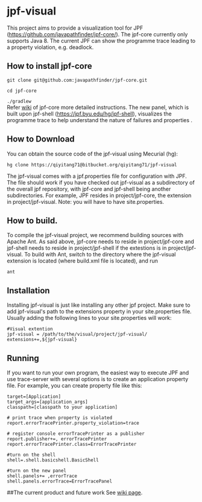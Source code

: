 # jpf-visual

This project aims to provide a visualization tool for JPF (https://github.com/javapathfinder/jpf-core/). The jpf-core currently only supports Java 8. The current JPF can show the programme trace leading to a property violation, e.g. deadlock. 

## How to install jpf-core
`git clone git@github.com:javapathfinder/jpf-core.git`<br />

`cd jpf-core`<br />

`./gradlew`<br />
Refer [wiki](https://github.com/javapathfinder/jpf-core/wiki) of jpf-core more detailed instructions.
The new panel, which is built upon jpf-shell (https://jpf.byu.edu/hg/jpf-shell), visualizes the programme trace to help understand the nature of failures and properties . 

## How to Download
You can obtain the source code of the jpf-visual using Mecurial (hg):

`hg clone https://qiyitang71@bitbucket.org/qiyitang71/jpf-visual`

The jpf-visual comes with a jpf.properties file for configuration with JPF. The file should work if you have checked out jpf-visual as a subdirectory of the overall jpf repository, with jpf-core and jpf-shell being another subdirectories. For example, JPF resides in project/jpf-core, the extension in project/jpf-visual. Note: you will have to have ​site.properties.

## How to build.

To compile the jpf-visual project, we recommend building sources with Apache Ant. As said above, jpf-core needs to reside in project/jpf-core and jpf-shell needs to reside in project/jpf-shell if the extestions is in project/jpf-visual. To build with Ant, switch to the directory where the jpf-visual extension is located (where build.xml file is located), and run

`ant`

## Installation
Installing jpf-visual is just like installing any other jpf project. Make sure to add jpf-visual's path to the extensions property in your site.properties file. Usually adding the following lines to your site.properties will work:
~~~
#Visual extention
jpf-visual = /path/to/the/visual/project/jpf-visual/
extensions+=,${jpf-visual}
~~~


## Running
If you want to run your own program, the easiest way to execute JPF and use trace-server with several options is to create an application property file. For example, you can create property file like this:

~~~
target=[Application]
target_args=[application_args]
classpath=[classpath to your application]

# print trace when property is violated
report.errorTracePrinter.property_violation=trace

# register console errorTracePrinter as a publisher
report.publisher+=, errorTracePrinter
report.errorTracePrinter.class=ErrorTracePrinter

#turn on the shell
shell=.shell.basicshell.BasicShell

#turn on the new panel
shell.panels+= ,errorTrace
shell.panels.errorTrace=ErrorTracePanel
~~~

##The current product and future work
See [wiki page](https://bitbucket.org/qiyitang71/jpf-visual/wiki/Home).
